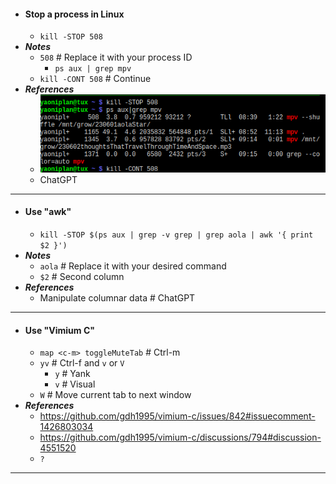 - #### Stop a process in Linux
    - `kill -STOP 508`
- ***Notes***
    - `508` # Replace it with your process ID
        - `ps aux | grep mpv`
    - `kill -CONT 508` # Continue
- ***References***
    - ![2023-06-04_09-21.png](../assets/2023-06-04_09-21.png)
    - ChatGPT
- ---
- #### Use "awk"
    - `kill -STOP $(ps aux | grep -v grep | grep aola | awk '{ print $2 }')`
- ***Notes***
    - `aola` # Replace it with your desired command
    - `$2` # Second column
- ***References***
    - Manipulate columnar data # ChatGPT
- ---
- #### Use "Vimium C"
    - `map <c-m> toggleMuteTab` # Ctrl-m
    - `yv` # Ctrl-f and `v` or `V`
        - `y` # Yank
        - `v` # Visual
    - `W` # Move current tab to next window
- ***References***
    - https://github.com/gdh1995/vimium-c/issues/842#issuecomment-1426803034
    - https://github.com/gdh1995/vimium-c/discussions/794#discussion-4551520
    - `?`
- ---
